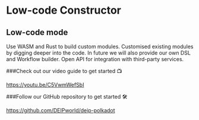 # Low-code Constructor

## Low-code mode

Use WASM and Rust to build custom modules. Customised existing modules by digging deeper into the code. In future we will also provide our own DSL and Workflow builder. Open API for integration with third-party services.

###Check out our video guide to get started 📺 

https://youtu.be/C5VwmWefSbI

###Follow our GitHub repository to get started 🛠️ 

https://github.com/DEIPworld/deip-polkadot



